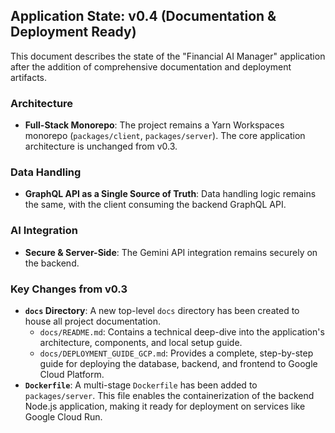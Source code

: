 ## Application State: v0.4 (Documentation & Deployment Ready)

This document describes the state of the "Financial AI Manager" application after the addition of comprehensive documentation and deployment artifacts.

### Architecture

- **Full-Stack Monorepo**: The project remains a Yarn Workspaces monorepo (`packages/client`, `packages/server`). The core application architecture is unchanged from v0.3.

### Data Handling

- **GraphQL API as a Single Source of Truth**: Data handling logic remains the same, with the client consuming the backend GraphQL API.

### AI Integration

- **Secure & Server-Side**: The Gemini API integration remains securely on the backend.

### Key Changes from v0.3

- **`docs` Directory**: A new top-level `docs` directory has been created to house all project documentation.
    -   `docs/README.md`: Contains a technical deep-dive into the application's architecture, components, and local setup guide.
    -   `docs/DEPLOYMENT_GUIDE_GCP.md`: Provides a complete, step-by-step guide for deploying the database, backend, and frontend to Google Cloud Platform.
- **`Dockerfile`**: A multi-stage `Dockerfile` has been added to `packages/server`. This file enables the containerization of the backend Node.js application, making it ready for deployment on services like Google Cloud Run.

